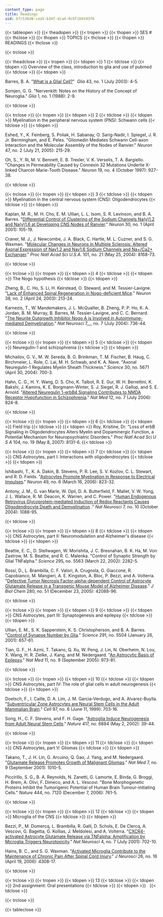 ```yaml
---
content_type: page
title: Readings
uid: bfc536d8-cea5-b34f-dca4-0cbf1b9193f6
---
```


{{< tableopen >}}
{{< theadopen >}}
{{< tropen >}}
{{< thopen >}}
SES #
{{< thclose >}}
{{< thopen >}}
TOPICS
{{< thclose >}}
{{< thopen >}}
READINGS
{{< thclose >}}

{{< trclose >}}

{{< theadclose >}}
{{< tropen >}}
{{< tdopen >}}
1
{{< tdclose >}}
{{< tdopen >}}
Overview of the class, introduction to glia and use of pubmed
{{< tdclose >}}
{{< tdopen >}}


Barres, B. A. "[What is a Glial Cell?](https://onlinelibrary.wiley.com/doi/full/10.1002/glia.10252)"  _Glia_ 43, no. 1 (July 2003): 4-5.

Somjen, G. G. "Nervenkitt: Notes on the History of the Concept of Neuroglia." _Glia_ 1, no. 1 (1988): 2-9.


{{< tdclose >}}

{{< trclose >}}
{{< tropen >}}
{{< tdopen >}}
2
{{< tdclose >}}
{{< tdopen >}}
Myelination in the peripheral nervous system (PNS): Schwann cells
{{< tdclose >}}
{{< tdopen >}}


Eshed, Y., K. Feinberg, S. Poliak, H. Sabanay, O. Sarig-Nadir, I. Spiegel, J. R. Jr. Bermingham, and E. Peles. "Gliomedin Mediates Schwann Cell-axon Interaction and the Molecular Assembly of the Nodes of Ranvier." _Neuron_ 47, no. 2 (July 21, 2005): 215-29.

Oh, S., Y. Ri, M. V. Bennett, E. B. Trexler, V. K. Verselis, T. A. Bargiello. "Changes in Permeability Caused by Connexin 32 Mutations Underlie X-linked Charcot-Marie-Tooth Disease." _Neuron_ 19, no. 4 (October 1997): 927-38.


{{< tdclose >}}

{{< trclose >}}
{{< tropen >}}
{{< tdopen >}}
3
{{< tdclose >}}
{{< tdopen >}}
Myelination in the central nervous system (CNS): Oligodendrocytes
{{< tdclose >}}
{{< tdopen >}}


Kaplan, M. R., M. H. Cho, E. M. Ullian, L. L. Isom, S. R. Levinson, and B. A. Barres. "[Differential Control of Clustering of the Sodium Channels Na(v)1.2 and Na(v)1.6 at Developing CNS Nodes of Ranvier](http://www.ncbi.nlm.nih.gov/sites/entrez?db=pubmed&cmd=Retrieve&dopt=AbstractPlus&list_uids=11343648&query_hl=5&itool=pubmed_docsum)." _Neuron_ 30, no. 1 (April 2001): 105-19.

Craner, M. J., J. Newcombe, J. A. Black, C. Hartle, M. L. Cuzner, and S. G. Waxman. "[Molecular Changes in Neurons in Multiple Sclerosis: Altered Axonal Expression of Nav1.2 and Nav1.6 Sodium Channels and Na+/Ca2+ Exchanger](http://www.ncbi.nlm.nih.gov/sites/entrez?db=pubmed&cmd=Retrieve&dopt=AbstractPlus&list_uids=15148385&query_hl=6&itool=pubmed_docsum)." _Proc Natl Acad Sci U.S.A._ 101, no. 21 (May 25, 2004): 8168-73.


{{< tdclose >}}

{{< trclose >}}
{{< tropen >}}
{{< tdopen >}}
4
{{< tdclose >}}
{{< tdopen >}}
The Nogo hypothesis
{{< tdclose >}}
{{< tdopen >}}


Zheng, B., C. Ho, S. Li, H. Keirstead, O. Steward, and M. Tessier-Lavigne. "[Lack of Enhanced Spinal Regeneration in Nogo-deficient Mice](http://www.ncbi.nlm.nih.gov/sites/entrez?db=pubmed&cmd=Retrieve&dopt=AbstractPlus&list_uids=12718856&query_hl=7&itool=pubmed_docsum)." _Neuron_ 38, no. 2 (April 24, 2003): 213-24.

Karnezis, T., W. Mandemakers, J. L. McQualter, B. Zheng, P. P. Ho, K. A. Jordan, B. M. Murray, B. Barres, M. Tessier-Lavigne, and C. C. Bernard. "[The Neurite Outgrowth Inhibitor Nogo A is Involved in Autoimmune-mediated Demyelination](http://www.ncbi.nlm.nih.gov/sites/entrez?db=pubmed&cmd=Retrieve&dopt=AbstractPlus&list_uids=15184901&query_hl=7&itool=pubmed_docsum)." _Nat Neurosci_ 7_,_ no. 7 (July 2004): 736-44.


{{< tdclose >}}

{{< trclose >}}
{{< tropen >}}
{{< tdopen >}}
5
{{< tdclose >}}
{{< tdopen >}}
Neuregulin-1 and schizophrenia
{{< tdclose >}}
{{< tdopen >}}


Michailov, G. V., M. W. Sereda, B. G. Brinkman, T. M. Fischer, B. Haug, C. Birchmeier, L. Role, C. Lai, M. H. Schwab, and K. A. Nave. "Axonal Neuregulin-1 Regulates Myelin Sheath Thickness." _Science_ 30, no. 5671 (April 30, 2004): 700-3.

Hahn, C. G., H. Y. Wang, D. S. Cho, K. Talbot, R. E. Gur, W. H. Berrettini, K. Bakshi, J. Kamins, K. E. Borgmann-Winter, S. J. Siegel, R. J. Gallop, and S. E. Arnold. "[Altered Neuregulin 1-erbB4 Signaling Contributes to NMDA Receptor Hypofunction in Schizophrenia](http://www.ncbi.nlm.nih.gov/sites/entrez?db=pubmed&cmd=Retrieve&dopt=AbstractPlus&list_uids=16767099&query_hl=10&itool=pubmed_docsum)." _Nat Med_ 12, no. 7 (July 2006): 824-8.


{{< tdclose >}}

{{< trclose >}}
{{< tropen >}}
{{< tdopen >}}
6
{{< tdclose >}}
{{< tdopen >}}
Field trip
{{< tdclose >}}
{{< tdopen >}}
Roy, Kristine, Dr. "Loss of erbB Signaling in Oligodendrocytes Alters Myelin and Dopaminergic Function, a Potential Mechanism for Neuropsychiatric Disorders." _Proc Natl Acad Sci U S A_ 104, no. 19 (May 8, 2007): 8131-6.
{{< tdclose >}}

{{< trclose >}}
{{< tropen >}}
{{< tdopen >}}
7
{{< tdclose >}}
{{< tdopen >}}
CNS Astrocytes, part I: Interactions with oligodendrocytes
{{< tdclose >}}
{{< tdopen >}}


Ishibashi, T., K. A. Dakin, B. Stevens, P. R. Lee, S. V. Kozlov, C. L. Stewart, and R. D. Fields. "[Astrocytes Promote Myelination in Response to Electrical Impulses](http://www.ncbi.nlm.nih.gov/sites/entrez?db=pubmed&cmd=Retrieve&dopt=AbstractPlus&list_uids=16543131&query_hl=12&itool=pubmed_docsum)." _Neuron_ 49, no. 6 (March 16, 2006): 823-32.

Antony, J. M., G. van Marle, W. Opii, D. A. Butterfield, F. Mallet, V. W. Yong, J. L. Wallace, R. M. Deacon, K. Warren, and C. Power. "[Human Endogenous Retrovirus Glycoprotein-mediated Induction of Redox Reactants Causes Oligodendrocyte Death and Demyelination](http://www.nature.com/neuro/journal/v7/n10/full/nn1319.html) ." _Nat Neurosci_ 7, no. 10 (October 2004): 1088-95.


{{< tdclose >}}

{{< trclose >}}
{{< tropen >}}
{{< tdopen >}}
8
{{< tdclose >}}
{{< tdopen >}}
CNS Astrocytes, part II: Neuromodulation and Alzheimer's disease
{{< tdclose >}}
{{< tdopen >}}


Beattie, E. C., D. Stellwagen, W. Morishita, J. C. Bresnahan, B. K. Ha, M. Von Zastrow, M. S. Beattie, and R. C. Malenka. "Control of Synaptic Strength by Glial TNFalpha." _Science_ 295, no. 5563 (March 22, 2002): 2282-5.

Rossi, D., L. Brambilla, C. F. Valori, A. Crugnola, G. Giaccone, R. Capobianco, M. Mangieri, A. E. Kingston, A. Bloc, P. Bezzi, and A. Volterra. "[Defective Tumor Necrosis Factor-alpha-dependent Control of Astrocyte Glutamate Release in a Transgenic Mouse Model of Alzheimer Disease](http://www.ncbi.nlm.nih.gov/sites/entrez?db=pubmed&cmd=Retrieve&dopt=AbstractPlus&list_uids=16253995&query_hl=16&itool=pubmed_docsum)." _J Biol Chem_ 280, no. 51 (December 23, 2005): 42088-96.


{{< tdclose >}}

{{< trclose >}}
{{< tropen >}}
{{< tdopen >}}
9
{{< tdclose >}}
{{< tdopen >}}
CNS Astrocytes, part III: Synaptogenesis and epilepsy
{{< tdclose >}}
{{< tdopen >}}


Ullian, E. M., S. K. Sapperstein, K. S. Christopherson, and B. A. Barres. "[Control of Synapse Number by Glia](http://www.ncbi.nlm.nih.gov/sites/entrez?db=pubmed&cmd=Retrieve&dopt=AbstractPlus&list_uids=11158678&query_hl=17&itool=pubmed_docsum)." _Science_ 291, no. 5504 (January 26, 2001): 657-61.

Tian, G. F., H. Azmi, T. Takano, Q. Xu, W. Peng, J. Lin, N. Oberheim, N. Lou, X. Wang, H. R. Zielke, J. Kang, and M. Nedergaard. "[An Astrocytic Basis of Epilepsy](http://www.ncbi.nlm.nih.gov/sites/entrez?db=pubmed&cmd=Retrieve&dopt=AbstractPlus&list_uids=16116433&query_hl=18&itool=pubmed_docsum)." _Nat Med_ 11, no. 9 (September 2005): 973-81.


{{< tdclose >}}

{{< trclose >}}
{{< tropen >}}
{{< tdopen >}}
10
{{< tdclose >}}
{{< tdopen >}}
CNS Astrocytes, part IV: The role of glial cells in adult neurogenesis
{{< tdclose >}}
{{< tdopen >}}


Doetsch, F., I. Caille, D. A. Lim, J. M. Garcia-Verdugo, and A. Alvarez-Buylla. "[Subventricular Zone Astrocytes are Neural Stem Cells in the Adult Mammalian Brain](http://www.ncbi.nlm.nih.gov/sites/entrez?db=pubmed&cmd=Retrieve&dopt=AbstractPlus&list_uids=10380923&query_hl=20&itool=pubmed_docsum)." _Cell_ 97, no. 6 (June 11, 1999): 703-16.

Song, H., C. F. Stevens, and F. H. Gage. "[Astroglia Induce Neurogenesis from Adult Neural Stem Cells](http://www.ncbi.nlm.nih.gov/sites/entrez?db=pubmed&cmd=Retrieve&dopt=AbstractPlus&list_uids=11986659&query_hl=21&itool=pubmed_docsum)." _Nature_ 417, no. 6884 (May 2, 2002): 39-44.


{{< tdclose >}}

{{< trclose >}}
{{< tropen >}}
{{< tdopen >}}
11
{{< tdclose >}}
{{< tdopen >}}
CNS Astrocytes, part V: Gliomas
{{< tdclose >}}
{{< tdopen >}}


Takano, T., J. H. Lin, G. Arcuino, Q. Gao, J. Yang, and M. Nedergaard. "[Glutamate Release Promotes Growth of Malignant Gliomas](http://www.ncbi.nlm.nih.gov/sites/entrez?db=pubmed&cmd=Retrieve&dopt=AbstractPlus&list_uids=11533703&query_hl=23&itool=pubmed_docsum)." _Nat Med_ 7, no. 9 (September 2001): 1010-5.

Piccirillo, S. G., B. A. Reynolds, N. Zanetti, G. Lamorte, E. Binda, G. Broggi, H. Brem, A. Olivi, F. Dimeco, and A. L. Vescovi. "Bone Morphogenetic Proteins Inhibit the Tumorigenic Potential of Human Brain Tumour-initiating Cells." _Nature_ 444, no. 7120 (December 7, 2006): 761-5.


{{< tdclose >}}

{{< trclose >}}
{{< tropen >}}
{{< tdopen >}}
12
{{< tdclose >}}
{{< tdopen >}}
Microglia of the CNS
{{< tdclose >}}
{{< tdopen >}}


Bezzi, P., M. Domercq, L. Brambilla, R. Galli, D. Schols, E. De Clercq, A. Vescovi, G. Bagetta, G. Kollias, J. Meldolesi, and A. Volterra. "[CXCR4-activated Astrocyte Glutamate Release via TNFalpha: Amplification by Microglia Triggers Neurotoxicity](http://www.ncbi.nlm.nih.gov/sites/entrez?db=pubmed&cmd=Retrieve&dopt=AbstractPlus&list_uids=11426226&query_hl=26&itool=pubmed_docsum)." _Nat Neurosci_ 4, no. 7 (July 2001): 702-10.

Hains, B. C., and S. G. Waxman. "[Activated Microglia Contribute to the Maintenance of Chronic Pain After Spinal Cord Injury](http://www.ncbi.nlm.nih.gov/sites/entrez?db=pubmed&cmd=Retrieve&dopt=AbstractPlus&list_uids=16624951&query_hl=28&itool=pubmed_docsum)." _J Neurosci_ 26, no. 16 (April 19, 2006): 4308-17.


{{< tdclose >}}

{{< trclose >}}
{{< tropen >}}
{{< tdopen >}}
13
{{< tdclose >}}
{{< tdopen >}}
2nd assignment: Oral presentations
{{< tdclose >}}
{{< tdopen >}}
 
{{< tdclose >}}

{{< trclose >}}

{{< tableclose >}}